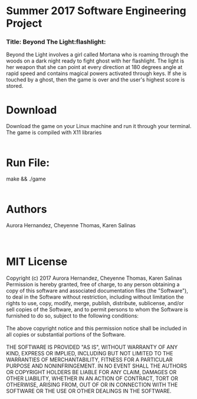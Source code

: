 # Summer 2017 Software Engineering Project
<h3>Title: Beyond The Light:flashlight: </h3> 
Beyond the Light involves a girl called Mortana who is roaming through the woods on a dark night ready to fight ghost with her flashlight. The light is her weapon that she can point at every direction at 180 degrees angle at rapid speed and contains magical powers activated through keys. If she is touched by a ghost, then the game is over and the user's highest score is stored.

<h1>Download</h1>
Download the game on your Linux machine and run it through your terminal. The game is compiled with X11 libraries 

<br>
<br>
<h1>Run File:</h1>
make && ./game
</br>
</br>

# Authors
Aurora Hernandez, Cheyenne Thomas, Karen Salinas
<br>
<br>
<br>

# MIT License
Copyright (c) 2017 Aurora Hernandez, Cheyenne Thomas, Karen Salinas
<br>
Permission is hereby granted, free of charge, to any person obtaining a copy
of this software and associated documentation files (the "Software"), to deal
in the Software without restriction, including without limitation the rights
to use, copy, modify, merge, publish, distribute, sublicense, and/or sell
copies of the Software, and to permit persons to whom the Software is
furnished to do so, subject to the following conditions:
<br>
<br>
The above copyright notice and this permission notice shall be included in all
copies or substantial portions of the Software.
<br>
<br>
THE SOFTWARE IS PROVIDED "AS IS", WITHOUT WARRANTY OF ANY KIND, EXPRESS OR
IMPLIED, INCLUDING BUT NOT LIMITED TO THE WARRANTIES OF MERCHANTABILITY,
FITNESS FOR A PARTICULAR PURPOSE AND NONINFRINGEMENT. IN NO EVENT SHALL THE
AUTHORS OR COPYRIGHT HOLDERS BE LIABLE FOR ANY CLAIM, DAMAGES OR OTHER
LIABILITY, WHETHER IN AN ACTION OF CONTRACT, TORT OR OTHERWISE, ARISING FROM,
OUT OF OR IN CONNECTION WITH THE SOFTWARE OR THE USE OR OTHER DEALINGS IN THE
SOFTWARE.
